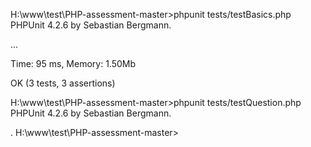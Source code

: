 
H:\www\test\PHP-assessment-master>phpunit  tests/testBasics.php
PHPUnit 4.2.6 by Sebastian Bergmann.

...

Time: 95 ms, Memory: 1.50Mb

OK (3 tests, 3 assertions)

H:\www\test\PHP-assessment-master>phpunit  tests/testQuestion.php
PHPUnit 4.2.6 by Sebastian Bergmann.

.
H:\www\test\PHP-assessment-master>

